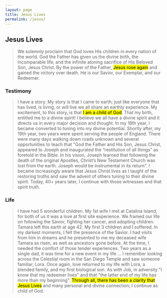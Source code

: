 ```yaml
---
layout: page
title: Jesus Lives
permalink: /jesus/
---
```


## Jesus Lives 
> We solemnly proclaim that God loves His children in every nation of the world. God the Father has given us the divine birth, the incomparable life, and the infinite atoning sacrifice of His Beloved Son, Jesus Christ. By the power of the Father, <mark>Jesus rose again</mark> and gained the victory over death. He is our Savior, our Exemplar, and our Redeemer.

### Testimony
> I have a story.  My story is that I came to earth; just like everyone that has lived, is living, or will live we all share an earthly experience.  My excitement, to this story, is that <mark>I am a child of God</mark>. That my birth, entitled me to a divine spirit! I believe we all have a divine spirit and it directs us in every major decision and thought.  In my 18th year, I became converted to tuning into my divine potential.  Shortly after, my 19th year, two years were spent serving the people of England.  There were many days walking down roads unknown and several opportunities to teach that "God the Father and His Son, Jesus Christ, appeared to Joseph and inaugurated the “restitution of all things” as foretold in the Bible. In his vision, Joseph learned that following the death of the original Apostles, Christ’s New Testament Church was lost from the earth. Joseph would be instrumental in its return".  I became increasingly aware that Jesus Christ lives as I taught of the restoring truths and saw the advent of others tuning to their divine spirit. Today, 40+ years later, I continue with those witnesses and that spirit truth.

### Life
> I have had 5 wonderful children.  My 1st wife I met at Catalina Island, for both of us it was a love at first site experience.  We framed our life on following the Savior, fighting her cancer, and adopting children.  Tamara left this earth at age 42.  My first 3 children and I suffered.  In my darkest moments, I felt the presence of the Savior.   I had visits from him in dreams and he presented to me my deceased wife Tamara as risen, as well as ancestors gone before.  At the time, I needed the comfort of those tender experiences.  Two years as a single dad, it was time for a new event in my life ... I remember looking across the Celestial room in the San Diego Temple and saw someone familiar, Lora.  Once again, love returned to my life with Lora, a blended family, and my first biological son.  As with Job, in adversity "I know that my redeemer lives" and that "the latter end of my life has more than my beginning". <mark>Through all, there has been a clarity that Jesus Lives</mark> and many personal and divine connection; I continue as child of God.
